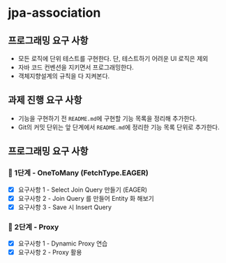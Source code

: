 # jpa-association

## 프로그래밍 요구 사항

- 모든 로직에 단위 테스트를 구현한다. 단, 테스트하기 어려운 UI 로직은 제외
- 자바 코드 컨벤션을 지키면서 프로그래밍한다.
- 객체지향설계의 규칙을 다 지켜본다.

## 과제 진행 요구 사항

- 기능을 구현하기 전 `README.md`에 구현할 기능 목록을 정리해 추가한다.
- Git의 커밋 단위는 앞 단계에서 `README.md`에 정리한 기능 목록 단위로 추가한다.

## 프로그래밍 요구 사항

### 🚀 1단계 - OneToMany (FetchType.EAGER)

- [x] 요구사항 1 - Select Join Query 만들기 (EAGER)
- [x] 요구사항 2 - Join Query 를 만들어 Entity 화 해보기
- [x] 요구사항 3 - Save 시 Insert Query

### 🚀 2단계 - Proxy

- [x] 요구사항 1 - Dynamic Proxy 연습
- [x] 요구사항 2 - Proxy 활용
